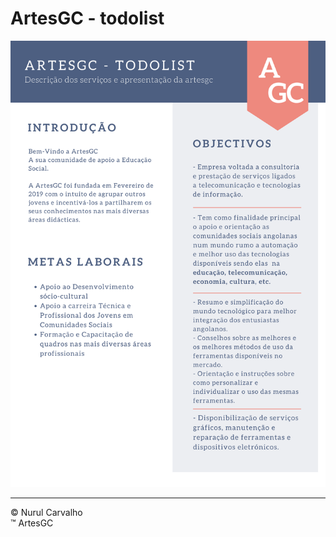 # ArtesGC - todolist

![todo-list](https://github.com/ArtesGC/todo-list/blob/main/img/artesgc%20todolist.png)

---
&copy; Nurul Carvalho \
&trade; ArtesGC

